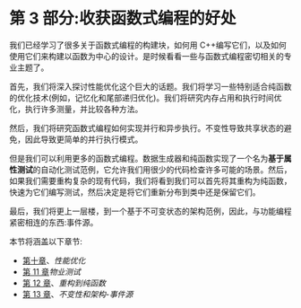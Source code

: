 # 第 3 部分:收获函数式编程的好处

我们已经学习了很多关于函数式编程的构建块，如何用 C++编写它们，以及如何使用它们来构建以函数为中心的设计。是时候看看一些与函数式编程密切相关的专业主题了。

首先，我们将深入探讨性能优化这个巨大的话题。我们将学习一些特别适合纯函数的优化技术(例如，记忆化和尾部递归优化)。我们将研究内存占用和执行时间优化，执行许多测量，并比较各种方法。

然后，我们将研究函数式编程如何实现并行和异步执行。不变性导致共享状态的避免，因此导致更简单的并行执行模式。

但是我们可以利用更多的函数式编程。数据生成器和纯函数实现了一个名为**基于属性测试**的自动化测试范例，它允许我们用很少的代码检查许多可能的场景。然后，如果我们需要重构复杂的现有代码，我们将看到我们可以首先将其重构为纯函数，快速为它们编写测试，然后决定是将它们重新分布到类中还是保留它们。

最后，我们将更上一层楼，到一个基于不可变状态的架构范例，因此，与功能编程紧密相连的东西:事件源。

本节将涵盖以下章节:

*   [第十章](10.html)、*性能优化*
*   [第 11 章](11.html)*物业测试*
*   [第 12 章](12.html)、*重构到纯函数*
*   [第 13 章](13.html)、*不变性和架构-事件源*